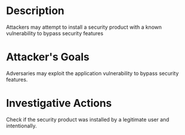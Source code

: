 # Description
Attackers may attempt to install a security product with a known vulnerability to bypass security features
# Attacker's Goals
Adversaries may exploit the application vulnerability to bypass security features.
# Investigative Actions
Check if the security product was installed by a legitimate user and intentionally.
